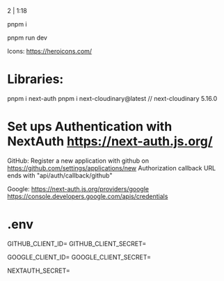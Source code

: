 2 | 1:18

pnpm i

pnpm run dev


Icons:
https://heroicons.com/


# Libraries:

pnpm i next-auth
pnpm i next-cloudinary@latest  // next-cloudinary 5.16.0


# Set ups Authentication with NextAuth https://next-auth.js.org/

GitHub:
Register a new application with github on https://github.com/settings/applications/new
Authorization callback URL ends with "api/auth/callback/github"

Google:
https://next-auth.js.org/providers/google
https://console.developers.google.com/apis/credentials

# .env
GITHUB_CLIENT_ID=
GITHUB_CLIENT_SECRET=

GOOGLE_CLIENT_ID=
GOOGLE_CLIENT_SECRET=

NEXTAUTH_SECRET=